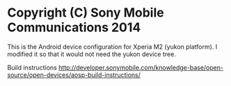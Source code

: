 Copyright (C) Sony Mobile Communications 2014
=============================================

This is the Android device configuration for Xperia M2 (yukon platform). I modified it so that it would not need the yukon device tree.

Build instructions
http://developer.sonymobile.com/knowledge-base/open-source/open-devices/aosp-build-instructions/
